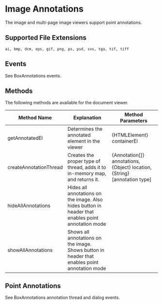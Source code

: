# Image Annotations

The image and multi-page image viewers support point annotations.

<!-- ## Screenshot

![Screenshot of image point annotations](../../../../images/image_point.png) -->

## Supported File Extensions

`ai, bmp, dcm, eps, gif, png, ps, psd, svs, tga, tif, tiff`

## Events
See BoxAnnotations events.

## Methods

The following methods are available for the document viewer.

| Method Name | Explanation | Method Parameters |
| --- | --- | --- |
| getAnnotatedEl | Determines the annotated element in the viewer | {HTMLElement} containerEl ||
| createAnnotationThread | Creates the proper type of thread, adds it to in-memory map, and returns it. | {Annotation[]} annotations, {Object} location, {String} [annotation type] ||
| hideAllAnnotations | Hides all annotations on the image. Also hides button in header that enables point annotation mode |  |
| showAllAnnotations | Shows all annotations on the image. Shows button in header that enables point annotation mode |  ||

## Point Annotations
See BoxAnnotations annotation thread and dialog events.
